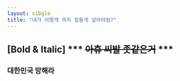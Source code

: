 ```yaml
---
layout: sibgle
title: "내가 이렇게 까지 힘들게 살아야됨?"
---
```


## [Bold & Italic] *** ~~아휴 씨발 좃같은거~~ ***
### 대한민국 망해라

